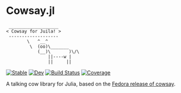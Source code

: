 # Cowsay.jl

```plaintext
 ___________________
< Cowsay for Juila! >
 -------------------
        \   ^__^
         \  (oo)\_______
            (__)\       )\/\
                ||----w |
                ||     ||
```

[![Stable](https://img.shields.io/badge/docs-stable-blue.svg)](https://MillironX.github.io/cowsay.jl/stable)
[![Dev](https://img.shields.io/badge/docs-dev-blue.svg)](https://MillironX.github.io/cowsay.jl/dev)
[![Build Status](https://github.com/MillironX/cowsay.jl/workflows/CI/badge.svg)](https://github.com/MillironX/cowsay.jl/actions)
[![Coverage](https://codecov.io/gh/MillironX/cowsay.jl/branch/master/graph/badge.svg)](https://codecov.io/gh/MillironX/cowsay.jl)

A talking cow library for Julia, based on the [Fedora release of
cowsay](https://src.fedoraproject.org/rpms/cowsay).
